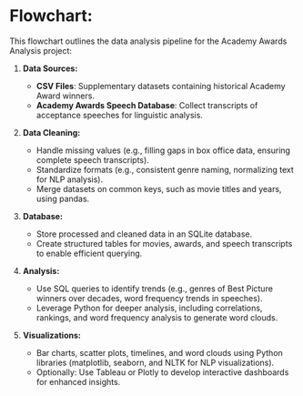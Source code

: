 # **Flowchart:**

This flowchart outlines the data analysis pipeline for the Academy Awards Analysis project:

1. **Data Sources:**

   - **CSV Files**: Supplementary datasets containing historical Academy Award winners.
   - **Academy Awards Speech Database**: Collect transcripts of acceptance speeches for linguistic analysis.

2. **Data Cleaning:**

   - Handle missing values (e.g., filling gaps in box office data, ensuring complete speech transcripts).
   - Standardize formats (e.g., consistent genre naming, normalizing text for NLP analysis).
   - Merge datasets on common keys, such as movie titles and years, using pandas.

3. **Database:**

   - Store processed and cleaned data in an SQLite database.
   - Create structured tables for movies, awards, and speech transcripts to enable efficient querying.

4. **Analysis:**

   - Use SQL queries to identify trends (e.g., genres of Best Picture winners over decades, word frequency trends in speeches).
   - Leverage Python for deeper analysis, including correlations, rankings, and word frequency analysis to generate word clouds.

5. **Visualizations:**

   - Bar charts, scatter plots, timelines, and word clouds using Python libraries (matplotlib, seaborn, and NLTK for NLP visualizations).
   - Optionally: Use Tableau or Plotly to develop interactive dashboards for enhanced insights.
